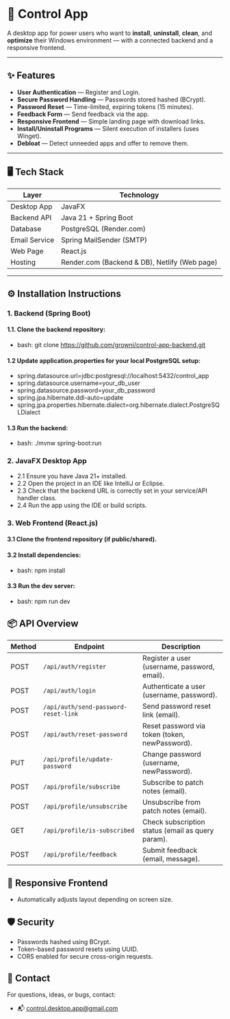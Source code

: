 # 🚀 Control App

A desktop app for power users who want to **install**, **uninstall**, **clean**, and **optimize** their Windows environment — with a connected backend and a responsive frontend.

---

## ✨ Features

- **User Authentication** — Register and Login.
- **Secure Password Handling** — Passwords stored hashed (BCrypt).
- **Password Reset** — Time-limited, expiring tokens (15 minutes).
- **Feedback Form** — Send feedback via the app.
- **Responsive Frontend** — Simple landing page with download links.
- **Install/Uninstall Programs** — Silent execution of installers (uses Winget).
- **Debloat** — Detect unneeded apps and offer to remove them.

---

## 🖥️ Tech Stack

| Layer         | Technology                             |
|---------------|-----------------------------------------|
| Desktop App   | JavaFX                                  |
| Backend API   | Java 21 + Spring Boot                   |
| Database      | PostgreSQL (Render.com)                 |
| Email Service | Spring MailSender (SMTP)                |
| Web Page      | React.js                                |
| Hosting       | Render.com (Backend & DB), Netlify (Web page) |

---

## ⚙️ Installation Instructions

### 1. Backend (Spring Boot)

#### 1.1. Clone the backend repository:
   - bash: git clone https://github.com/growni/control-app-backend.git
#### 1.2 Update application.properties for your local PostgreSQL setup:
  - spring.datasource.url=jdbc:postgresql://localhost:5432/control_app
  - spring.datasource.username=your_db_user
  - spring.datasource.password=your_db_password
  - spring.jpa.hibernate.ddl-auto=update
  - spring.jpa.properties.hibernate.dialect=org.hibernate.dialect.PostgreSQLDialect
#### 1.3 Run the backend:
  - bash: ./mvnw spring-boot:run

### 2. JavaFX Desktop App
  - 2.1 Ensure you have Java 21+ installed.
  - 2.2 Open the project in an IDE like IntelliJ or Eclipse.
  - 2.3 Check that the backend URL is correctly set in your service/API handler class.
  - 2.4 Run the app using the IDE or build scripts.

### 3. Web Frontend (React.js)
#### 3.1 Clone the frontend repository (if public/shared).
#### 3.2 Install dependencies:
  - bash: npm install
#### 3.3 Run the dev server:
  - bash: npm run dev
## 📦 API Overview
| Method | Endpoint                             | Description                                       |
| ------ | ------------------------------------ | ------------------------------------------------- |
| POST   | `/api/auth/register`                 | Register a user (username, password, email).      |
| POST   | `/api/auth/login`                    | Authenticate a user (username, password).         |
| POST   | `/api/auth/send-password-reset-link` | Send password reset link (email).                 |
| POST   | `/api/auth/reset-password`           | Reset password via token (token, newPassword).    |
| PUT    | `/api/profile/update-password`       | Change password (username, newPassword).          |
| POST   | `/api/profile/subscribe`             | Subscribe to patch notes (email).                 |
| POST   | `/api/profile/unsubscribe`           | Unsubscribe from patch notes (email).             |
| GET    | `/api/profile/is-subscribed`         | Check subscription status (email as query param). |
| POST   | `/api/profile/feedback`              | Submit feedback (email, message).                 |

## 📱 Responsive Frontend
  - Automatically adjusts layout depending on screen size.

## 🛡 Security
  - Passwords hashed using BCrypt.
  - Token-based password resets using UUID.
  - CORS enabled for secure cross-origin requests.

## 📧 Contact
For questions, ideas, or bugs, contact:
 - 📬 control.desktop.app@gmail.com
